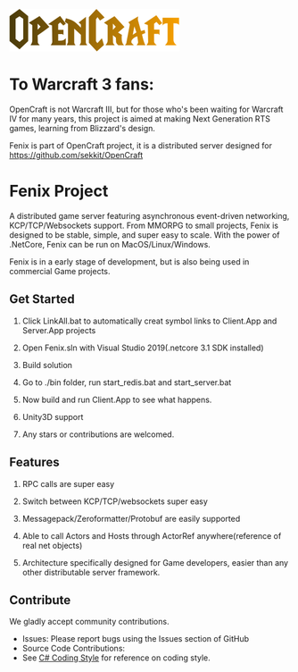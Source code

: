 
![OpenCraft.Fenix](/src/images/opencraft.png)

   
# To Warcraft 3 fans:
OpenCraft is not Warcraft III, but for those who's been waiting for Warcraft IV for many years,
this project is aimed at making Next Generation RTS games, learning from Blizzard's design.

Fenix is part of OpenCraft project, it is a distributed server designed for https://github.com/sekkit/OpenCraft


# Fenix Project
 
A distributed game server featuring asynchronous event-driven networking, KCP/TCP/Websockets support.
From MMORPG to small projects, Fenix is designed to be stable, simple, and super easy to scale.
With the power of .NetCore, Fenix can be run on MacOS/Linux/Windows.

Fenix is in a early stage of development, but is also being used in commercial Game projects.


## Get Started

1. Click LinkAll.bat to automatically creat symbol links to Client.App and Server.App projects

2. Open Fenix.sln with Visual Studio 2019(.netcore 3.1 SDK installed)

3. Build solution

3. Go to ./bin folder, run start_redis.bat and start_server.bat

4. Now build and run Client.App to see what happens.

5. Unity3D support

6. Any stars or contributions are welcomed.

## Features

1. RPC calls are super easy
    
2. Switch between KCP/TCP/websockets super easy

3. Messagepack/Zeroformatter/Protobuf are easily supported

4. Able to call Actors and Hosts through ActorRef anywhere(reference of real net objects)
 
5. Architecture specifically designed for Game developers, easier than any other distributable server framework.

## Contribute

We gladly accept community contributions.

* Issues: Please report bugs using the Issues section of GitHub
* Source Code Contributions: 
 * See [C# Coding Style](https://github.com/Azure/DotNetty/wiki/C%23-Coding-Style) for reference on coding style.
